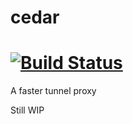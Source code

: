 # cedar
[![Build Status](https://api.travis-ci.org/OliverQin/cedar.png)](https://travis-ci.org/OliverQin/cedar)
=======

A faster tunnel proxy

Still WIP

